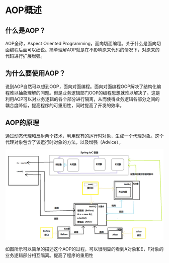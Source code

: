 # AOP概述

## 什么是AOP？

AOP全称，Aspect Oriented Programming，面向切面编程。关于什么是面向切面编程后面可以细说。简单理解AOP就是在不影响原来代码的情况下，对原来的代码进行扩展增强。

## 为什么要使用AOP？

说到AOP自然可以想到OOP，面向对面编程。面向对面编程OOP解决了结构化编程难以抽象理解的问题。但是业务逻辑部门OOP的编程思想就难以解决了。这是利用AOP可以对业务逻辑的各个部分进行隔离，从而使得业务逻辑各部分之间的耦合度降低，提高程序的可重用性，同时提高了开发的效率。

## AOP的原理

通过动态代理和反射两个技术，利用现有的运行时对象，生成一个代理对象。这个代理对象包含了该运行时对象的方法，以及增强（Advice）。

![image-20210120173525140](../../img/AOP-Overview-1.png)

如图所示可以简单的描述这个AOP的过程，可以很明显的看到A对象和E，F对象的业务逻辑部分相互隔离。提高了程序的重用性